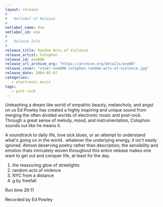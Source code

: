 ```yaml
---
layout: release
#
#   Netlabel of Release
#
netlabel_name: One
netlabel_id: one
#
#   Release Info
#
release_title: Random Acts of Violence
release_artist: Colophon
release_id: one008
release_url_archive_org: "https://archive.org/details/one08"
release_cover: "cover-one008-colophon-random-acts-of-violence.jpg"
release_date: 2004-05-07
categories:
   - electronic music
tags:
   - post rock
---
```

Unleashing a dream like world of empathic beauty, melancholy, and angst on us Ed Powley has created a highly inspiring and unique sound from merging the often divided worlds of electronic music and post-rock. Through a great sense of melody, mood, and instrumentation, Colophon sounds out like he means it.

A soundtrack to daily life, love sick blues, or an attempt to understand what's going on in the world.. whatever the underlying energy, it isn't easily ignored. Almost deserving poetry rather than description, the sensibility and emotion thats intricately woven throughout this entire release makes one want to get out and conquer life, at least for the day.

1. the reassuring glow of streelights
2. random acts of violence
3. NYC from a distance
4. g by freefall

Run time 26:11

Recorded by Ed Powley